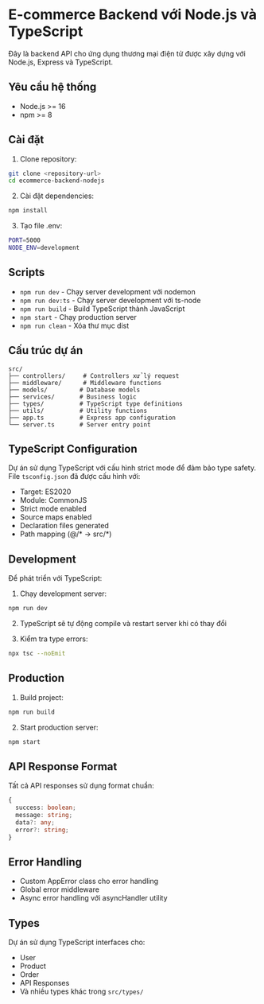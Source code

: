# E-commerce Backend với Node.js và TypeScript

Đây là backend API cho ứng dụng thương mại điện tử được xây dựng với Node.js, Express và TypeScript.

## Yêu cầu hệ thống

- Node.js >= 16
- npm >= 8

## Cài đặt

1. Clone repository:
```bash
git clone <repository-url>
cd ecommerce-backend-nodejs
```

2. Cài đặt dependencies:
```bash
npm install
```

3. Tạo file .env:
```bash
PORT=5000
NODE_ENV=development
```

## Scripts

- `npm run dev` - Chạy server development với nodemon
- `npm run dev:ts` - Chạy server development với ts-node
- `npm run build` - Build TypeScript thành JavaScript
- `npm start` - Chạy production server
- `npm run clean` - Xóa thư mục dist

## Cấu trúc dự án

```
src/
├── controllers/     # Controllers xử lý request
├── middleware/      # Middleware functions
├── models/         # Database models
├── services/       # Business logic
├── types/          # TypeScript type definitions
├── utils/          # Utility functions
├── app.ts          # Express app configuration
└── server.ts       # Server entry point
```

## TypeScript Configuration

Dự án sử dụng TypeScript với cấu hình strict mode để đảm bảo type safety. File `tsconfig.json` đã được cấu hình với:

- Target: ES2020
- Module: CommonJS
- Strict mode enabled
- Source maps enabled
- Declaration files generated
- Path mapping (@/* -> src/*)

## Development

Để phát triển với TypeScript:

1. Chạy development server:
```bash
npm run dev
```

2. TypeScript sẽ tự động compile và restart server khi có thay đổi

3. Kiểm tra type errors:
```bash
npx tsc --noEmit
```

## Production

1. Build project:
```bash
npm run build
```

2. Start production server:
```bash
npm start
```

## API Response Format

Tất cả API responses sử dụng format chuẩn:

```typescript
{
  success: boolean;
  message: string;
  data?: any;
  error?: string;
}
```

## Error Handling

- Custom AppError class cho error handling
- Global error middleware
- Async error handling với asyncHandler utility

## Types

Dự án sử dụng TypeScript interfaces cho:
- User
- Product  
- Order
- API Responses
- Và nhiều types khác trong `src/types/` 